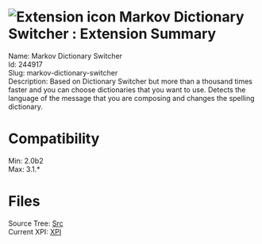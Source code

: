 # ![Extension icon](https://addons.thunderbird.net/user-media/addon_icons/244/244917-64.png?modified=1310052458) Markov Dictionary Switcher : Extension Summary

Name: Markov Dictionary Switcher  
Id: 244917  
Slug: markov-dictionary-switcher  
Description: Based on Dictionary Switcher but more than a thousand times faster and you can choose dictionaries that you want to use. Detects the language of the message that you are composing and changes the spelling dictionary.
  

# Compatibility
Min: 2.0b2  
Max: 3.1.*  

# Files

Source Tree: [Src](C:/Dev/Thunderbird/ThunderKdB/xall/xOther/244917-markov-dictionary-switcher/src)  
Current XPI: [XPI](C:/Dev/Thunderbird/ThunderKdB/xall/xOther/244917-markov-dictionary-switcher/xpi)  



